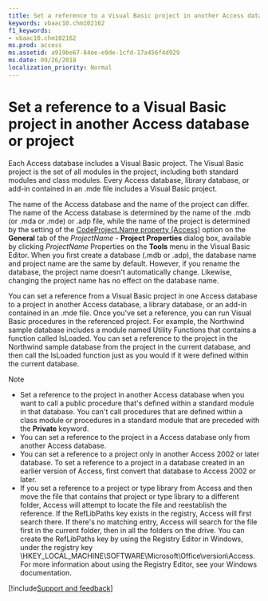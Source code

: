 ```yaml
---
title: Set a reference to a Visual Basic project in another Access database or project
keywords: vbaac10.chm102162
f1_keywords:
- vbaac10.chm102162
ms.prod: access
ms.assetid: a919be67-84ee-e9de-1cfd-17a456f4d929
ms.date: 09/26/2018
localization_priority: Normal
---
```



# Set a reference to a Visual Basic project in another Access database or project

Each Access database includes a Visual Basic project. The Visual Basic project is the set of all modules in the project, including both standard modules and class modules. Every Access database, library database, or add-in contained in an .mde file includes a Visual Basic project.

The name of the Access database and the name of the project can differ. The name of the Access database is determined by the name of the .mdb (or .mda or .mde) or .adp file, while the name of the project is determined by the setting of the [CodeProject.Name property (Access)](../../../api/Access.CodeProject.Name.md) option on the **General** tab of the _ProjectName -_ **Project Properties** dialog box, available by clicking _ProjectName_ Properties on the **Tools** menu in the Visual Basic Editor. When you first create a database (.mdb or .adp), the database name and project name are the same by default. However, if you rename the database, the project name doesn't automatically change. Likewise, changing the project name has no effect on the database name.

You can set a reference from a Visual Basic project in one Access database to a project in another Access database, a library database, or an add-in contained in an .mde file. Once you've set a reference, you can run Visual Basic procedures in the referenced project. For example, the Northwind sample database includes a module named Utility Functions that contains a function called IsLoaded. You can set a reference to the project in the Northwind sample database from the project in the current database, and then call the IsLoaded function just as you would if it were defined within the current database.

> [!NOTE] 
> - Set a reference to the project in another Access database when you want to call a public procedure that's defined within a standard module in that database. You can't call procedures that are defined within a class module or procedures in a standard module that are preceded with the **Private** keyword.
> - You can set a reference to the project in a Access database only from another Access database.
> - You can set a reference to a project only in another Access 2002 or later database. To set a reference to a project in a database created in an earlier version of Access, first convert that database to Access 2002 or later.
> - If you set a reference to a project or type library from Access and then move the file that contains that project or type library to a different folder, Access will attempt to locate the file and reestablish the reference. If the RefLibPaths key exists in the registry, Access will first search there. If there's no matching entry, Access will search for the file first in the current folder, then in all the folders on the drive. You can create the RefLibPaths key by using the Registry Editor in Windows, under the registry key \HKEY_LOCAL_MACHINE\SOFTWARE\Microsoft\Office\version\Access. For more information about using the Registry Editor, see your Windows documentation.

[!include[Support and feedback](~/includes/feedback-boilerplate.md)]
